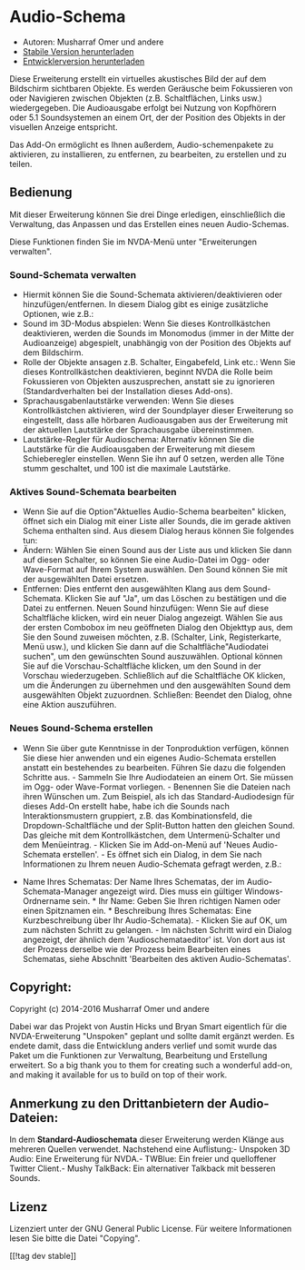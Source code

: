 # Audio-Schema #

*   Autoren: Musharraf Omer und andere
*   [Stabile Version herunterladen][1]
*   [Entwicklerversion herunterladen][2]

Diese Erweiterung erstellt ein virtuelles akustisches Bild der auf dem
Bildschirm sichtbaren Objekte. Es werden Geräusche beim Fokussieren von oder
Navigieren zwischen Objekten (z.B. Schaltflächen, Links usw.)
wiedergegeben. Die Audioausgabe erfolgt bei Nutzung von Kopfhörern oder 5.1
Soundsystemen an einem Ort, der der Position des Objekts in der visuellen
Anzeige entspricht.

Das Add-On ermöglicht es Ihnen außerdem, Audio-schemenpakete zu aktivieren,
zu installieren, zu entfernen, zu bearbeiten, zu erstellen und zu teilen.

## Bedienung

Mit dieser Erweiterung können Sie drei Dinge erledigen, einschließlich die
Verwaltung, das Anpassen und das Erstellen eines neuen Audio-Schemas.

Diese Funktionen finden Sie im NVDA-Menü unter "Erweiterungen verwalten".

### Sound-Schemata verwalten

- Hiermit können Sie die Sound-Schemata aktivieren/deaktivieren oder
  hinzufügen/entfernen.
In diesem Dialog gibt es einige zusätzliche Optionen, wie z.B.:
 - Sound im 3D-Modus abspielen: Wenn Sie dieses Kontrollkästchen deaktivieren, werden die Sounds im Monomodus (immer in der Mitte der Audioanzeige) abgespielt, unabhängig von der Position des Objekts auf dem Bildschirm.
 - Rolle der Objekte ansagen z.B. Schalter, Eingabefeld, Link etc.: Wenn Sie dieses Kontrollkästchen deaktivieren, beginnt NVDA die Rolle beim Fokussieren von Objekten auszusprechen, anstatt sie zu ignorieren (Standardverhalten bei der Installation dieses Add-ons).
 - Sprachausgabenlautstärke verwenden: Wenn Sie dieses Kontrollkästchen aktivieren, wird der Soundplayer dieser Erweiterung so eingestellt, dass alle hörbaren Audioausgaben aus der Erweiterung mit der aktuellen Lautstärke der Sprachausgabe übereinstimmen.
 - Lautstärke-Regler für Audioschema: Alternativ können Sie die Lautstärke für die Audioausgaben der Erweiterung mit diesem Schieberegler einstellen. Wenn Sie ihn auf 0 setzen, werden alle Töne stumm geschaltet, und 100 ist die maximale Lautstärke.

### Aktives Sound-Schemata bearbeiten

- Wenn Sie auf die Option"Aktuelles Audio-Schema bearbeiten" klicken, öffnet
  sich ein Dialog mit einer Liste aller Sounds, die im gerade aktiven Schema
  enthalten sind. Aus diesem Dialog heraus können Sie folgendes tun:
- Ändern: Wählen Sie einen Sound aus der Liste aus und klicken Sie dann auf
  diesen Schalter, so können Sie eine Audio-Datei im Ogg- oder Wave-Format
  auf Ihrem System auswählen. Den Sound können Sie mit der ausgewählten
  Datei ersetzen.
- Entfernen: Dies entfernt den ausgewählten Klang aus dem
  Sound-Schemata. Klicken Sie auf "Ja", um das Löschen zu bestätigen und die
  Datei zu entfernen.
Neuen Sound hinzufügen: Wenn Sie auf diese Schaltfläche klicken, wird ein neuer Dialog angezeigt. Wählen Sie aus der ersten Combobox im neu geöffneten Dialog den Objekttyp aus, dem Sie den Sound zuweisen möchten, z.B. (Schalter, Link, Registerkarte, Menü usw.), und klicken Sie dann auf die Schaltfläche"Audiodatei suchen", um den gewünschten Sound auszuwählen. Optional können Sie auf die Vorschau-Schaltfläche klicken, um den Sound in der Vorschau wiederzugeben. Schließlich auf die Schaltfläche OK klicken, um die Änderungen zu übernehmen und den ausgewählten Sound dem ausgewählten Objekt zuzuordnen. 
Schließen: Beendet den Dialog, ohne eine Aktion auszuführen.

### Neues Sound-Schema erstellen

- Wenn Sie über gute Kenntnisse in der Tonproduktion verfügen, können Sie
diese hier anwenden und ein eigenes Audio-Schemata erstellen anstatt ein
bestehendes zu bearbeiten. Führen Sie dazu die folgenden Schritte aus.  -
Sammeln Sie Ihre Audiodateien an einem Ort. Sie müssen im Ogg- oder
Wave-Format vorliegen.  - Benennen Sie die Dateien nach ihren Wünschen
um. Zum Beispiel, als ich das Standard-Audiodesign für dieses Add-On
erstellt habe, habe ich die Sounds nach Interaktionsmustern gruppiert,
z.B. das Kombinationsfeld, die Dropdown-Schaltfläche und der Split-Button
hatten den gleichen Sound. Das gleiche mit dem Kontrollkästchen, dem
Untermenü-Schalter und dem Menüeintrag.  - Klicken Sie im Add-on-Menü auf
'Neues Audio-Schemata erstellen'.  - Es öffnet sich ein Dialog, in dem Sie
nach Informationen zu Ihrem neuen Audio-Schemata gefragt werden, z.B.:
*	Name Ihres Schematas: Der Name Ihres Schematas, der im
Audio-Schemata-Manager angezeigt wird. Dies muss ein gültiger
Windows-Ordnername sein.  *	Ihr Name: Geben Sie Ihren richtigen Namen oder
einen Spitznamen ein.  *	Beschreibung Ihres Schematas: Eine Kurzbeschreibung
über Ihr Audio-Schemata).  - Klicken Sie auf OK, um zum nächsten Schritt zu
gelangen.  - Im nächsten Schritt wird ein Dialog angezeigt, der ähnlich dem
'Audioschemataeditor' ist. Von dort aus ist der Prozess derselbe wie der
Prozess beim Bearbeiten eines Schematas, siehe Abschnitt 'Bearbeiten des
aktiven Audio-Schematas'.

## Copyright:

Copyright (c) 2014-2016 Musharraf Omer und andere

Dabei war das Projekt von Austin Hicks und Bryan Smart eigentlich für die
NVDA-Erweiterung "Unspoken" geplant und sollte damit ergänzt werden. Es
endete damit, dass die Entwicklung anders verlief und somit wurde das Paket
um die Funktionen zur Verwaltung, Bearbeitung und Erstellung erweitert.
So a big thank you to them for creating such a wonderful add-on, and making
it available for us to build on top of their work.

## Anmerkung zu den Drittanbietern der Audio-Dateien:

In dem **Standard-Audioschemata** dieser Erweiterung werden Klänge aus
mehreren Quellen verwendet. Nachstehend eine Auflistung:- Unspoken 3D Audio:
Eine Erweiterung für NVDA.- TWBlue: Ein freier und quelloffener Twitter
Client.- Mushy TalkBack: Ein alternativer Talkback mit besseren Sounds.

## Lizenz
Lizenziert unter der GNU General Public License. Für weitere Informationen
lesen Sie bitte die Datei "Copying".

[[!tag dev stable]]

[1]: https://addons.nvda-project.org/files/get.php?file=ath

[2]: https://addons.nvda-project.org/files/get.php?file=ath-dev

